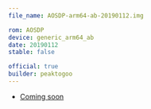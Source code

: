 ```yaml
---
file_name: AOSDP-arm64-ab-20190112.img

rom: AOSDP
device: generic_arm64_ab
date: 20190112
stable: false

official: true
builder: peaktogoo
---
```

<!-- Insert downloads here: -->

* [Coming soon](https://aosdp.com/)
